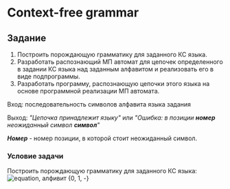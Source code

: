 # Context-free grammar

## Задание
  1. Построить порождающую грамматику для заданного КС языка.
  2. Разработать распознающий МП автомат для цепочек определенного в задании КС языка над заданным алфавитом и реализовать его в виде подпрограммы.
  3. Разработать программу, распознающую цепочки этого языка на основе программной реализации МП автомата.

Вход: последовательность символов алфавита языка задания

Выход: *"Цепочка принадлежит языку"* или *"Ошибка: в позиции **номер** неожиданный символ **символ**"*

***Номер*** - номер позиции, в которой стоит неожиданный символ.

### Условие задачи
Построить порождающую грамматику для заданного КС языка:
![equation](https://latex.codecogs.com/png.image?%5Cbg_white%20%5Cdpi%7B110%7D%5C%7B-0%5En1%5E%7B2m%7D0%5E%7B2n%7D-%7C~n%5Cgeq0,m%3E0%5C%7D), алфивит {0, 1, -}
